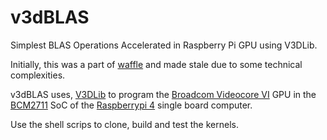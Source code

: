 # v3dBLAS

Simplest BLAS Operations Accelerated in Raspberry Pi GPU using V3DLib.

Initially, this was a part of [waffle](https://github.com/pasxn/waffle) and made stale due to some technical complexities.

v3dBLAS uses, [V3DLib](https://github.com/wimrijnders/V3DLib) to program the [Broadcom Videocore VI](https://www.cpu-monkey.com/en/igpu-broadcom_videocore_vi) GPU in the [BCM2711](https://datasheets.raspberrypi.com/bcm2711/bcm2711-peripherals.pdf) SoC of the [Raspberrypi 4](https://www.raspberrypi.com/products/raspberry-pi-4-model-b/) single board computer.

Use the shell scrips to clone, build and test the kernels.
